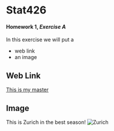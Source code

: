 # Stat426
#### Homework 1, _Exercise A_

In this exercise we will put a
* web link
* an image

## Web Link  
[This is my master](https://ethz.ch/en/studies/prospective-masters-degree-students/masters-degree-programmes/engineering-sciences/master-computational-biology-and-bioinformatics.html)

## Image  
This is Zurich in the best season!
![Zurich](https://external-preview.redd.it/bk4PdoYrMHCIeYqx3fesOnS0r68w8qXv2pa_XV0BQbo.jpg?auto=webp&s=b5cf9f441fb5f71dfb7b32b5c3f52eef60a48adc)  




